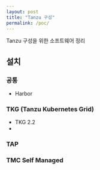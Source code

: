 ```yaml
---
layout: post
title: "Tanzu 구성"
permalink: /poc/
---
```


Tanzu 구성을 위한 소프트웨어 정리

## 설치

### 공통
- Harbor

### TKG (Tanzu Kubernetes Grid)
- TKG 2.2
- 

### TAP


### TMC Self Managed

